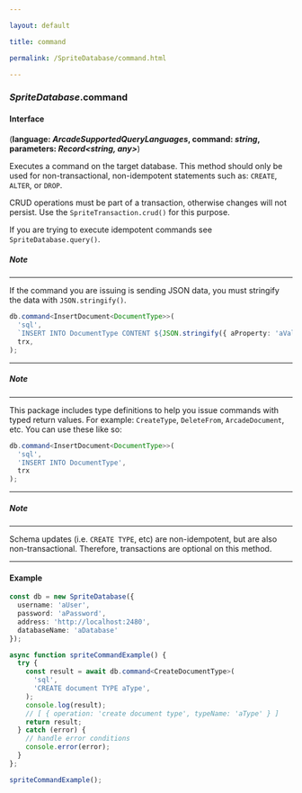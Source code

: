 ```yaml
---

layout: default

title: command

permalink: /SpriteDatabase/command.html

---
```


### _SpriteDatabase_.command

#### Interface

(**language: *ArcadeSupportedQueryLanguages*, command: *string*, parameters: *Record&lt;string, any&gt;***)

Executes a command on the target database. This method should only be used
for non-transactional, non-idempotent statements such as: `CREATE`, `ALTER`, or `DROP`.

CRUD operations must be part of a transaction, otherwise changes will not persist.
Use the `SpriteTransaction.crud()` for this purpose.

If you are trying to execute idempotent commands see `SpriteDatabase.query()`.

##### Note

---

If the command you are issuing is sending JSON data, you must stringify the
data with `JSON.stringify()`.

```ts
db.command<InsertDocument<DocumentType>>(
  'sql',
  `INSERT INTO DocumentType CONTENT ${JSON.stringify({ aProperty: 'aValue' })}`,
  trx,
);
```

---

##### Note

---

This package includes type definitions to help you issue commands with typed return values.
For example: `CreateType`, `DeleteFrom`, `ArcadeDocument`, etc. You can use these
like so:

```ts
db.command<InsertDocument<DocumentType>>(
  'sql',
  'INSERT INTO DocumentType',
  trx
);
```

---

##### Note

---

Schema updates (i.e. `CREATE TYPE`, etc) are non-idempotent, but are also non-transactional.
Therefore, transactions are optional on this method.

---

#### Example

```ts
const db = new SpriteDatabase({
  username: 'aUser',
  password: 'aPassword',
  address: 'http://localhost:2480',
  databaseName: 'aDatabase'
});

async function spriteCommandExample() {
  try {
    const result = await db.command<CreateDocumentType>(
      'sql',
      'CREATE document TYPE aType',
    );
    console.log(result);
    // [ { operation: 'create document type', typeName: 'aType' } ]
    return result;
  } catch (error) {
    // handle error conditions
    console.error(error);
  }
};

spriteCommandExample();
```

